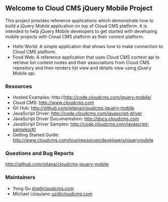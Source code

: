 ## Welcome to Cloud CMS jQuery Mobile Project ##

This project provides reference applications which demonstrate how to build a jQuery Mobile application
on top of Cloud CMS platform. It is intended to help jQuery Mobile developers to get started with developing
mobile projects with Cloud CMS platform as their content platform.

* Hello World: A simple application that shows how to make connection to Cloud CMS platform.
* Food Web: A reference application that uses Cloud CMS context api to retrieve list content nodes and their associations from Cloud CMS repository and then renders list view and details view using jQuery Mobile api.

### Resources

* Hosted Examples: http://http://code.cloudcms.com/jquery-mobile/
* Cloud CMS: http://www.cloudcms.com
* Git Hub: http://github.com/gitana/cloudcms-jquery-mobile
* JavaScript Driver: http://code.cloudcms.com/javascript-driver
* JavaScript Driver Documentation: http://docs.cloudcms.com
* JavaScript Driver Samples: http://code.cloudcms.com/javascript-samples/#/
* Getting Started Guide: http://www.cloudcms.com/tour/resources/developers/jquerymobile

### Questions and Bug Reports

http://github.com/gitana/cloudcms-jquery-mobile

### Maintainers

* Yong Qu     drq@cloudcms.com
* Michael Uzquiano     uzi@cloudcms.com
